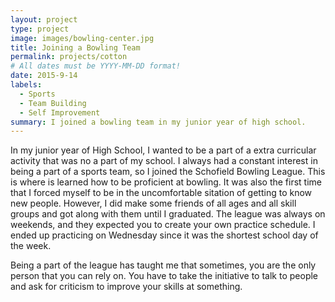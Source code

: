 ```yaml
---
layout: project
type: project
image: images/bowling-center.jpg
title: Joining a Bowling Team 
permalink: projects/cotton
# All dates must be YYYY-MM-DD format!
date: 2015-9-14
labels:
  - Sports
  - Team Building
  - Self Improvement
summary: I joined a bowling team in my junior year of high school.
---
```


In my junior year of High School, I wanted to be a part of a extra curricular activity that was no a part of my school. I always had a constant interest in being a part of a sports team, so I joined the Schofield Bowling League. This is where is learned how to be proficient at bowling. It was also the first time that I forced myself to be in the uncomfortable sitation of getting to know new people. However, I did make some friends of all ages and all skill groups and got along with them until I graduated. The league was always on weekends, and they expected you to create your own practice schedule. I ended up practicing on Wednesday since it was the shortest school day of the week.

Being a part of the league has taught me that sometimes, you are the only person that you can rely on. You have to take the initiative to talk to people and ask for criticism to improve your skills at something. 


